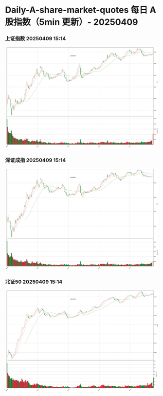 
# Daily-A-share-market-quotes 每日 A 股指数（5min 更新）- 20250409

### 上证指数 20250409 15:14
![](./fig/2025/4/20250409-sh000001.png)

### 深证成指 20250409 15:14
![](./fig/2025/4/20250409-sz399001.png)

### 北证50 20250409 15:14
![](./fig/2025/4/20250409-bj899050.png)
